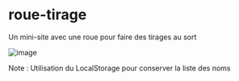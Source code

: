 # roue-tirage
Un mini-site avec une roue pour faire des tirages au sort

![image](https://github.com/user-attachments/assets/8838ebb4-fa57-4064-9649-13f78b6fa6ef)

Note : Utilisation du LocalStorage pour conserver la liste des noms
